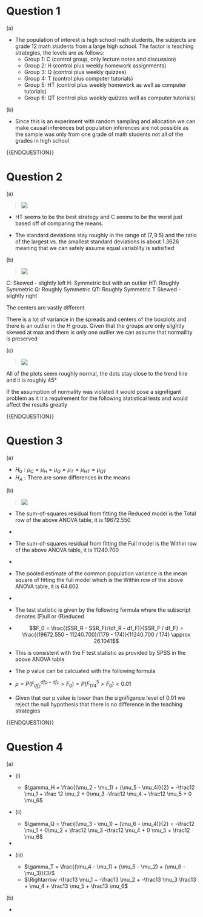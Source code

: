 # Question 1

(a)

- The population of interest is high school math students, the subjects are grade 12 math students from a large high school. The factor is teaching strategies, the levels are as follows:
	- Group 1: C (control group, only lecture notes and discussion)
	- Group 2: H (control plus weekly homework assignments)
	- Group 3: Q (control plus weekly quizzes)
	- Group 4: T (control plus computer tutorials)
	- Group 5: HT (control plus weekly homework as well as computer tutorials)
	- Group 6: QT (control plus weekly quizzes well as computer tutorials)

(b)

- Since this is an experiment with random sampling and allocation we can make causal inferences but population inferences are not possible as the sample was only from one grade of math students not all of the grades in high school

{{ENDQUESTION}}

# Question 2

(a)

>![](https://lh7-rt.googleusercontent.com/docsz/AD_4nXc5tUyFWprZlM_uta2ro_HlhI4WyzDwgwtEa7HSONt2tlm72v9sb34oT8uLWrEIXLPkJIErME9YBrxJTBEJp_oNdEkDYJg1_vI0qPii1Y_n__8NaTaewhihQfEEyNBMBs3WVt0x2Q?key=IQAsPUclo3cAIZczkFx_qYMk)

- HT seems to be the best strategy and C seems to be the worst just based off of comparing the means.

- The standard deviations stay roughly in the range of $(7, 9.5)$ and the ratio of the largest vs. the smallest standard deviations is about $1.3626$ meaning that we can safely assume equal variablity is satisified

(b)


> ![](https://lh7-rt.googleusercontent.com/docsz/AD_4nXctoM_DH9Ru9mwGMDDRv9WEzRjtIJ8ECcoUAbTDp3YRFWsJbC-WrPvYa-2Kh7fVv-2eu_VagiuPDqZqUs_rtKCzB9GKOC7r9LkDlRLW0pc-P21VAypnXL9RvXV3Yz62HRsmVU9VnA?key=IQAsPUclo3cAIZczkFx_qYMk)


C: Skewed - slightly left
H: Symmetric but with an outlier
HT: Roughly Symmetric
Q: Roughly Symmetric
QT: Roughly Symmetric
T Skewed - slightly right

The centers are vastly different

There is a lot of variance in the spreads and centers of the boxplots and there is an outlier in the H group. Given that the groups are only slightly skewed at max and there is only one outlier we can assume that normaility is preserved


(c)

> ![](https://lh7-rt.googleusercontent.com/docsz/AD_4nXc4Vb2gcnSpiAK-eliyoaKahHDpfRWAShK0eiL0HwDeoXrJYFt02i3FEi9c7ch4WdgkL5vnDE8OyRNb7kFBOVFs1ttgJvBgdlAKoeDwRBUs9pmwAm_5nqmFpIk18BwvSFjxkWpKqA?key=IQAsPUclo3cAIZczkFx_qYMk)

All of the plots seem roughly normal, the dots stay close to the trend line and it is roughly $45°$

If the assumption of normality was violated it would pose a signifigant problem as it it a requirement for the following statistical tests and would affect the results greatly

{{ENDQUESTION}}

# Question 3

(a)

- $H_0: \mu_{C} = \mu_{H} = \mu_{Q} = \mu_{T} = \mu_{HT} = \mu_{QT}$
- $H_A : \text{There are some differences in the means}$

(b)

>![](https://lh7-rt.googleusercontent.com/docsz/AD_4nXdcYWrmmJ1lHirZ-0j0tC_f5QEtecpApucfJkI1DFH6CZfgzSWRlZY6e54mdu8pYuKqVruGTOPj4_Feaa0Cbd5Ur4JvQihPe5Wn2MPcgF9hO7ejLTlUy4tmrg06_iKZlaQ70CiK?key=IQAsPUclo3cAIZczkFx_qYMk)

- The sum-of-squares residual from fitting the Reduced model is the Total row of the above ANOVA table, it is $19672.550$
- 
- The sum-of-squares residual from fitting the Full model is the Within row of the above ANOVA table, it is $11240.700$
- 
- The pooled estimate of the common population variance is the mean square of fitting the full model which is the Within row of the above ANOVA table, it is $64.602$
- 
- The test statistic is given by the following formula where the subscript denotes (F)ull or (R)educed
- $$F_0 = \frac{(SSR_R - SSR_F)/(df_R - df_F)}{SSR_F / df_F} = \frac{(19672.550 - 11240.700)/(179 - 174)}{11240.700 / 174} \approx 26.1041$$
- This is consistent with the F test statistic as provided by SPSS in the above ANOVA table

- The p value can be calcuated with the following formula
- $p = P(F^{df_R-df_F}_{df_F} > F_0) = P(F^5_{174} > F_0) < 0.01$

- Given that our p value is lower than the signifigance level of $0.01$ we reject the null hypothesis that there is no difference in the teaching strategies


{{ENDQUESTION}}


# Question 4

(a)

- (i)

	- $\gamma_H = \frac{(\mu_2 - \mu_1) + (\mu_5 - \mu_4)}{2} = -\frac12 \mu_1 + \frac 12 \mu_2 + 0\mu_3 -\frac12 \mu_4 + \frac12 \mu_5 + 0 \mu_6$

- (ii)

	- $\gamma_Q = \frac{(\mu_3 - \mu_1) + (\mu_6 - \mu_4)}{2} = -\frac12 \mu_1 + 0\mu_2 + \frac12 \mu_3 -\frac12 \mu_4 + 0 \mu_5 + \frac12 \mu_6$
- 
- (iii)

	- $\gamma_T = \frac{(\mu_4 - \mu_1) + (\mu_5 - \mu_2) + (\mu_6 - \mu_3)}{3}$
	- $\Rightarrow -\frac13 \mu_1 + -\frac13 \mu_2 + -\frac13 \mu_3 \frac13 + \mu_4 + \frac13 \mu_5 + \frac13 \mu_6$

(b)

- 